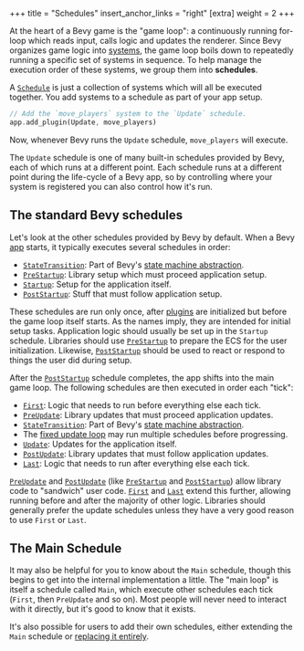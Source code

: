 +++
title = "Schedules"
insert_anchor_links = "right"
[extra]
weight = 2
+++

At the heart of a Bevy game is the "game loop": a continuously running for-loop which reads input, calls logic and updates the renderer.
Since Bevy organizes game logic into [systems], the game loop boils down to repeatedly running a specific set of systems in sequence.
To help manage the execution order of these systems, we group them into **schedules**.

A [`Schedule`] is just a collection of systems which will all be executed together.
You add systems to a schedule as part of your app setup.

```rust
// Add the `move_players` system to the `Update` schedule.
app.add_plugin(Update, move_players)
```

Now, whenever Bevy runs the `Update` schedule, `move_players` will execute.

The `Update` schedule is one of many built-in schedules provided by Bevy, each of which runs at a different point.
Each schedule runs at a different point during the life-cycle of a Bevy app, so by controlling where your system is registered you can also control how it's run.

## The standard Bevy schedules

Let's look at the other schedules provided by Bevy by default.
When a Bevy [app] starts, it typically executes several schedules in order:

+ [`StateTransition`]: Part of Bevy's [state machine abstraction].
+ [`PreStartup`]: Library setup which must proceed application setup.
+ [`Startup`]: Setup for the application itself.
+ [`PostStartup`]: Stuff that must follow application setup.

These schedules are run only once, after [plugins] are initialized but before the game loop itself starts.
As the names imply, they are intended for initial setup tasks.
Application logic should usually be set up in the `Startup` schedule.
Libraries should use [`PreStartup`] to prepare the ECS for the user initialization.
Likewise, [`PostStartup`] should be used to react or respond to things the user did during setup.

After the [`PostStartup`] schedule completes, the app shifts into the main game loop.
The following schedules are then executed in order each "tick":

+ [`First`]: Logic that needs to run before everything else each tick.
+ [`PreUpdate`]: Library updates that must proceed application updates.
+ [`StateTransition`]: Part of Bevy's [state machine abstraction].
+ The [fixed update loop] may run multiple schedules before progressing.
+ [`Update`]: Updates for the application itself.
+ [`PostUpdate`]: Library updates that must follow application updates.
+ [`Last`]: Logic that needs to run after everything else each tick.

[`PreUpdate`] and [`PostUpdate`] (like [`PreStartup`] and [`PostStartup`]) allow library code to "sandwich" user code.
[`First`] and [`Last`] extend this further, allowing running before and after the majority of other logic.
Libraries should generally prefer the update schedules unless they have a very good reason to use `First` or `Last`.

## The Main Schedule

It may also be helpful for you to know about the `Main` schedule, though this begins to get into the internal implementation a little.
The "main loop" is itself a schedule called `Main`, which execute other schedules each tick (`First`, then `PreUpdate` and so on).
Most people will never need to interact with it directly, but it's good to know that it exists.

It's also possible for users to add their own schedules, either extending the `Main` schedule or [replacing it entirely].

[`Schedule`]: https://docs.rs/bevy/latest/bevy/ecs/schedule/struct.Schedule.html
[`StateTransition`]: https://docs.rs/bevy/latest/bevy/state/state/struct.StateTransition.html
[`PreStartup`]: https://docs.rs/bevy/latest/bevy/app/struct.PreStartup.html
[`Startup`]: https://docs.rs/bevy/latest/bevy/app/struct.Startup.html
[`PostStartup`]: https://docs.rs/bevy/latest/bevy/app/struct.PostStartup.html
[`First`]: https://docs.rs/bevy/latest/bevy/app/struct.First.html
[`PreUpdate`]: https://docs.rs/bevy/latest/bevy/app/struct.PreUpdate.html
[`Update`]: https://docs.rs/bevy/latest/bevy/app/struct.Update.html
[`PostUpdate`]: https://docs.rs/bevy/latest/bevy/app/struct.PostUpdate.html
[`Last`]: https://docs.rs/bevy/latest/bevy/app/struct.Last.html
[systems]: /learn/book/control-flow/systems
[app]: /learn/book/the-game-loop/app
[plugins]: /learn/book/architecture/plugins
[state machine abstraction]: /learn/book/architecture/states
[fixed update loop]: /learn/book/the-game-loop/fixed-time
[replacing it entirely]: /learn/book/the-game-loop/custom-loops
